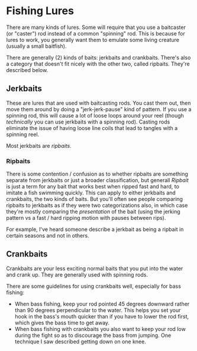 # Fishing Lures

There are many kinds of lures. Some will require that you use a baitcaster (or "caster") rod
instead of a common "spinning" rod. This is because for lures to work, you generally want them
to emulate some living creature (usually a small baitfish).

There are generally (2) kinds of baits: jerkbaits and crankbaits. There's also a category that
doesn't fit nicely with the other two, called ripbaits. They're described below.

## Jerkbaits

These are lures that are used with baitcasting rods. You cast them out, then move them around by
doing a "jerk-jerk-pause" kind of pattern. If you use a spinning rod, this will cause a lot of
loose loops around your reel (though _technically_ you can use jerkbaits with a spinning rod).
Casting rods eliminate the issue of having loose line coils that lead to tangles with a
spinning reel.

Most jerkbaits are _ripbaits_.

### Ripbaits

There is some contention / confusion as to whether ripbaits are something separate from jerkbaits
or just a broader classification, but generall _Ripbait_ is just a term for any bait that works
best when ripped fast and hard, to imitate a fish swimming quickly. This can apply to either
jerkbaits and crankbaits, the two kinds of baits. But you'll often see people comparing ripbaits
to jerkbaits as if they were two categorizations also, in which case they're mostly comparing the
_presentation_ of the bait (using the jerking pattern vs a fast / hard ripping motion with pauses
between rips).

For example, I've heard someone describe a jerkbait as being a ripbait in certain seasons
and not in others.

## Crankbaits

Crankbaits are your less exciting normal baits that you put into the water and crank up.
They are generally used with spinning rods.

There are some guidelines for using crankbaits well, especially for bass fishing:

* When bass fishing, keep your rod pointed 45 degrees downward rather than 90 degrees perpendicular
to the water. This helps you set your hook in the bass's mouth quicker than if you have to lower the
rod first, which gives the bass time to get away.
* When bass fishing with crankbaits you also want to keep your rod low during the fight so as to
discourage the bass from jumping. One technique I saw described getting down on one knee.
